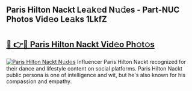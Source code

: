 ## Paris Hilton Nackt Le𝚊k𝚎d N𝚞𝚍es - Part-NUC Photos Vid𝚎o Le𝚊ks 1LkfZ

# <h2><a href="http://fb3eul.evod.top/?m=Paris+Hilton+Nackt">🔗 👉🔴 Paris Hilton Nackt Vid𝚎o Ph𝚘t𝚘s</a></h2>

[![Paris Hilton Nackt N𝚞d𝚎s](https://i.imgur.com/8V9OHl7.gif)](http://fb3eul.evod.top/?m=Paris+Hilton+Nackt)
Influencer Paris Hilton Nackt recognized for their dance and lifestyle content on social platforms. Paris Hilton Nackt public persona is one of intelligence and wit, but he's also known for his compassion and empathy. 
